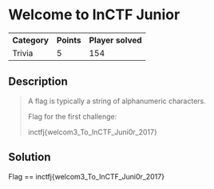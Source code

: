 # Welcome to InCTF Junior

<table>
<tr>
    <th>Category</th>
    <th>Points</th>
    <th>Player solved</th>
</tr>
<tr>
    <td>Trivia</td>
    <td>5</td>
    <td>154</td>
</tr>
</table>

## Description

>A flag is typically a string of alphanumeric characters.
>
>Flag for the first challenge:
>
>inctfj{welcom3_To_InCTF_Juni0r_2017}

## Solution

Flag == inctfj{welcom3_To_InCTF_Juni0r_2017}
